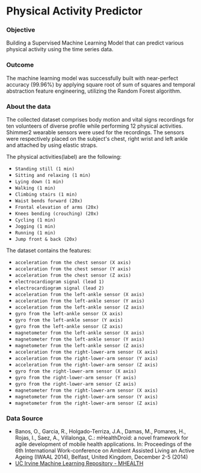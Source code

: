 # **Physical Activity Predictor**
### Objective
Building a Supervised Machine Learning Model that can predict various physical activity using the time series data.

### Outcome
The machine learning model was successfully built with near-perfect accuracy (99.96%) by applying square root of sum of squares and temporal abstraction feature engineering, utilizing the Random Forest algorithm.

### About the data

The collected dataset comprises body motion and vital signs recordings for ten volunteers of diverse profile while performing 12 physical activities. Shimmer2 wearable sensors were used for the recordings. The sensors were respectively placed on the subject's chest, right wrist and left ankle and attached by using elastic straps.

The physical activities(label) are the following:
- `Standing still (1 min)` 
- `Sitting and relaxing (1 min)`
- `Lying down (1 min) `
- `Walking (1 min)`
- `Climbing stairs (1 min)`
- `Waist bends forward (20x)`
- `Frontal elevation of arms (20x)`
- `Knees bending (crouching) (20x)`
- `Cycling (1 min)`
- `Jogging (1 min)`
- `Running (1 min)`
- `Jump front & back (20x)`

The dataset contains the features:
- `acceleration from the chest sensor (X axis)`
- `acceleration from the chest sensor (Y axis)`
- `acceleration from the chest sensor (Z axis)`
- `electrocardiogram signal (lead 1)` 
- `electrocardiogram signal (lead 2)`
- `acceleration from the left-ankle sensor (X axis)`
- `acceleration from the left-ankle sensor (Y axis)`
- `acceleration from the left-ankle sensor (Z axis)`
- `gyro from the left-ankle sensor (X axis)`
- `gyro from the left-ankle sensor (Y axis)`
- `gyro from the left-ankle sensor (Z axis)`
- `magnetometer from the left-ankle sensor (X axis)`
- `magnetometer from the left-ankle sensor (Y axis)`
- `magnetometer from the left-ankle sensor (Z axis)`
- `acceleration from the right-lower-arm sensor (X axis)`
- `acceleration from the right-lower-arm sensor (Y axis)`
- `acceleration from the right-lower-arm sensor (Z axis)`
- `gyro from the right-lower-arm sensor (X axis)`
- `gyro from the right-lower-arm sensor (Y axis)`
- `gyro from the right-lower-arm sensor (Z axis)`
- `magnetometer from the right-lower-arm sensor (X axis)`
- `magnetometer from the right-lower-arm sensor (Y axis)`
- `magnetometer from the right-lower-arm sensor (Z axis)`

### Data Source
- Banos, O., Garcia, R., Holgado-Terriza, J.A., Damas, M., Pomares, H., Rojas, I., Saez, A., Villalonga, C.: 
mHealthDroid: a novel framework for agile development of mobile health applications. 
In: Proceedings of the 6th International Work-conference on Ambient Assisted Living an Active Ageing (IWAAL 2014), Belfast, United Kingdom, December 2-5 (2014)
- [UC Irvine Machine Learning Repository - MHEALTH](https://archive.ics.uci.edu/dataset/319/mhealth+dataset)
 
